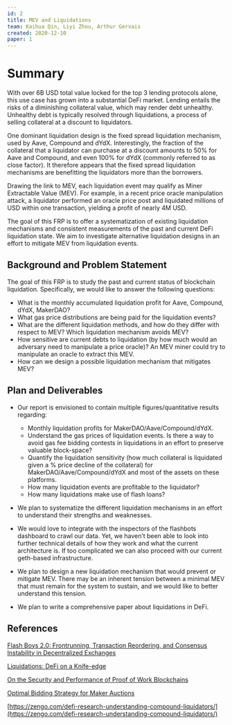 ```yaml
---
id: 2
title: MEV and Liquidations
team: Kaihua Qin, Liyi Zhou, Arthur Gervais
created: 2020-12-10
paper: 1
---
```


# Summary
With over 6B USD total value locked for the top 3 lending protocols alone, this use case has grown into a substantial DeFi market. Lending entails the risks of a diminishing collateral value, which may render debt unhealthy. Unhealthy debt is typically resolved through liquidations, a process of selling collateral at a discount to liquidators.

One dominant liquidation design is the fixed spread liquidation mechanism, used by Aave, Compound and dYdX. Interestingly, the fraction of the collateral that a liquidator can purchase at a discount amounts to 50% for Aave and Compound, and even 100% for dYdX (commonly referred to as close factor). It therefore appears that the fixed spread liquidation mechanisms are benefitting the liquidators more than the borrowers.

Drawing the link to MEV, each liquidation event may qualify as Miner Extractable Value (MEV). For example, in a recent price oracle manipulation attack, a liquidator performed an oracle price post and liquidated millions of USD within one transaction, yielding a profit of nearly 4M USD. 

The goal of this FRP is to offer a systematization of existing liquidation mechanisms and consistent measurements of the past and current DeFi liquidation state. We aim to investigate alternative liquidation designs in an effort to mitigate MEV from liquidation events.

## Background and Problem Statement

The goal of this FRP is to study the past and current status of blockchain liquidation. Specifically, we would like to answer the following questions:
- What is the monthly accumulated liquidation profit for Aave, Compound, dYdX, MakerDAO?
- What gas price distributions are being paid for the liquidation events?
- What are the different liquidation methods, and how do they differ with respect to MEV? Which liquidation mechanism avoids MEV?
- How sensitive are current debts to liquidation (by how much would an adversary need to manipulate a price oracle)? An MEV miner could try to manipulate an oracle to extract this MEV.
- How can we design a possible liquidation mechanism that mitigates MEV?

## Plan and Deliverables

- Our report is envisioned to contain multiple figures/quantitative results regarding: 
  - Monthly liquidation profits for MakerDAO/Aave/Compound/dYdX.
  - Understand the gas prices of liquidation events. Is there a way to avoid gas fee bidding contests in liquidations in an effort to preserve valuable block-space?
  - Quantify the liquidation sensitivity (how much collateral is liquidated given a % price decline of the collateral) for MakerDAO/Aave/Compound/dYdX and most of the assets on these platforms.
  - How many liquidation events are profitable to the liquidator?
  - How many liquidations make use of flash loans?
 
- We plan to systematize the different liquidation mechanisms in an effort to understand their strengths and weaknesses.
- We would love to integrate with the inspectors of the flashbots dashboard to crawl our data. Yet, we haven’t been able to look into further technical details of how they work and what the current architecture is. If too complicated we can also proceed with our current geth-based infrastructure.
- We plan to design a new liquidation mechanism that would prevent or mitigate MEV. There may be an inherent tension between a minimal MEV that must remain for the system to sustain, and we would like to better understand this tension.
- We plan to write a comprehensive paper about liquidations in DeFi.

## References
[Flash Boys 2.0: Frontrunning, Transaction Reordering, and Consensus Instability in Decentralized Exchanges](https://arxiv.org/pdf/1904.05234.pdf)

[Liquidations: DeFi on a Knife-edge](https://arxiv.org/pdf/2009.13235.pdf)

[On the Security and Performance of Proof of Work Blockchains](https://eprint.iacr.org/2016/555.pdf)

[Optimal Bidding Strategy for Maker Auctions](https://arxiv.org/pdf/2009.07086.pdf)

[https://zengo.com/defi-research-understanding-compound-liquidators/](https://zengo.com/defi-research-understanding-compound-liquidators/)
